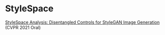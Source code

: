 # StyleSpace

[StyleSpace Analysis: Disentangled Controls for StyleGAN Image Generation](https://arxiv.org/abs/2011.12799)  (CVPR 2021 Oral)

